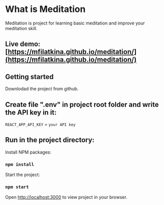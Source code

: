# What is Meditation

Meditation is project for learning basic meditation and improve your meditation skill.

## Live demo: [https://mfilatkina.github.io/meditation/](https://mfilatkina.github.io/meditation/)

## Getting started

Downlodad the project from github.

## Create file ".env" in project root folder and write the API key in it:

`REACT_APP_API_KEY` = `your API key`

## Run in the project directory:

Install NPM packages:

### `npm install`

Start the project:

### `npm start`

Open [http://localhost:3000](http://localhost:3000) to view project in your browser.
